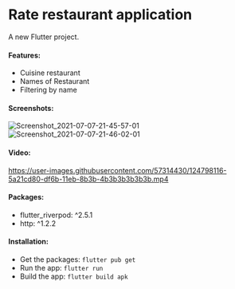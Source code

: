 # Rate restaurant application

A new Flutter project.

#### Features:
- Cuisine restaurant
- Names of Restaurant
- Filtering by name

#### Screenshots:
![Screenshot_2021-07-07-21-45-57-01](https://user-images.githubusercontent.com/57314430/124798073-4b3b1b00-df6b-11eb-8b3b-4b3b3b3b3b3b.png)
![Screenshot_2021-07-07-21-46-02-01](https://user-images.githubusercontent.com/57314430/124798080-4d04de80-df6b-11eb-8b3b-4b3b3b3b3b3b.png)

#### Video:
https://user-images.githubusercontent.com/57314430/124798116-5a21cd80-df6b-11eb-8b3b-4b3b3b3b3b3b.mp4

#### Packages:
- flutter_riverpod: ^2.5.1
- http: ^1.2.2

#### Installation:
- Get the packages: `flutter pub get`
- Run the app: `flutter run`
- Build the app: `flutter build apk`
